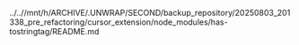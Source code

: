 ../..//mnt/h/ARCHIVE/.UNWRAP/SECOND/backup_repository/20250803_201338_pre_refactoring/cursor_extension/node_modules/has-tostringtag/README.md